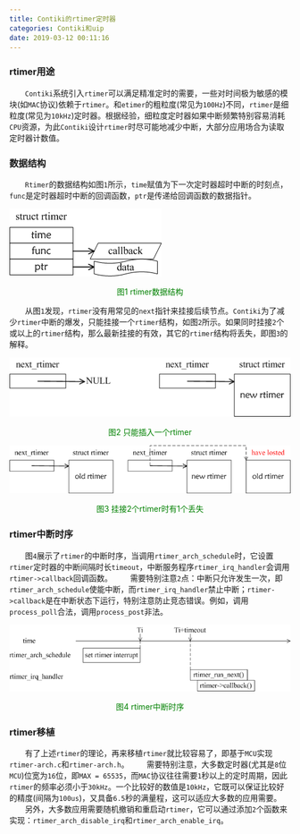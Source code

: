 ```yaml
---
title: Contiki的rtimer定时器
categories: Contiki和uip
date: 2019-03-12 00:11:16
---
```

### rtimer用途

&emsp;&emsp;`Contiki`系统引入`rtimer`可以满足精准定时的需要，一些对时间极为敏感的模块(如`MAC`协议)依赖于`rtimer`。和`etimer`的粗粒度(常见为`100Hz`)不同，`rtimer`是细粒度(常见为`10kHz`)定时器。根据经验，细粒度定时器如果中断频繁特别容易消耗`CPU`资源，为此`Contiki`设计`rtimer`时尽可能地减少中断，大部分应用场合为读取定时器计数值。<!--more-->

### 数据结构

&emsp;&emsp;`Rtimer`的数据结构如图`1`所示，`time`赋值为下一次定时器超时中断的时刻点，`func`是定时器超时中断的回调函数，`ptr`是传递给回调函数的数据指针。

<img src="./Contiki的rtimer定时器/1.png">

<p align="center" style="color:green">图1 rtimer数据结构</p>

&emsp;&emsp;从图`1`发现，`rtimer`没有用常见的`next`指针来挂接后续节点。`Contiki`为了减少`rtimer`中断的爆发，只能挂接一个`rtimer`结构，如图`2`所示。如果同时挂接`2`个或以上的`rtimer`结构，那么最新挂接的有效，其它的`rtimer`结构将丢失，即图`3`的解释。

<img src="./Contiki的rtimer定时器/2.png">

<p align="center" style="color:green">图2 只能插入一个rtimer</p>

<img src="./Contiki的rtimer定时器/3.png">

<p align="center" style="color:green">图3 挂接2个rtimer时有1个丢失</p>

### rtimer中断时序

&emsp;&emsp;图`4`展示了`rtimer`的中断时序，当调用`rtimer_arch_schedule`时，它设置`rtimer`定时器的中断间隔时长`timeout`，中断服务程序`rtimer_irq_handler`会调用`rtimer->callback`回调函数。
&emsp;&emsp;需要特别注意`2`点：中断只允许发生一次，即`rtimer_arch_schedule`使能中断，而`rtimer_irq_handler`禁止中断；`rtimer->callback`是在中断状态下运行，特别注意防止竞态错误。例如，调用`process_poll`合法，调用`process_post`非法。

<img src="./Contiki的rtimer定时器/4.png">

<p align="center" style="color:green">图4 rtimer中断时序</p>

### rtimer移植

&emsp;&emsp;有了上述`rtimer`的理论，再来移植`rtimer`就比较容易了，即基于`MCU`实现`rtimer-arch.c`和`rtimer-arch.h`。
&emsp;&emsp;需要特别注意，大多数定时器(尤其是`8`位`MCU`)位宽为`16`位，即`MAX = 65535`，而`MAC`协议往往需要`1`秒以上的定时周期，因此`rtimer`的频率必须小于`30kHz`。一个比较好的数值是`10kHz`，它既可以保证比较好的精度(间隔为`100us`)，又具备`6.5`秒的满量程，这可以适应大多数的应用需要。
&emsp;&emsp;另外，大多数应用需要随机撤销和重启动`rtimer`，它可以通过添加`2`个函数来实现：`rtimer_arch_disable_irq`和`rtimer_arch_enable_irq`。